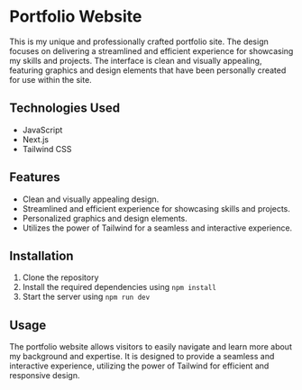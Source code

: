 # Portfolio Website

This is my unique and professionally crafted portfolio site. The design focuses on delivering a streamlined and efficient experience for showcasing my skills and projects. The interface is clean and visually appealing, featuring graphics and design elements that have been personally created for use within the site.

## Technologies Used

- JavaScript
- Next.js
- Tailwind CSS

## Features

- Clean and visually appealing design.
- Streamlined and efficient experience for showcasing skills and projects.
- Personalized graphics and design elements.
- Utilizes the power of Tailwind for a seamless and interactive experience.

## Installation

1. Clone the repository
2. Install the required dependencies using `npm install`
3. Start the server using `npm run dev`

## Usage

The portfolio website allows visitors to easily navigate and learn more about my background and expertise. It is designed to provide a seamless and interactive experience, utilizing the power of Tailwind for efficient and responsive design.

